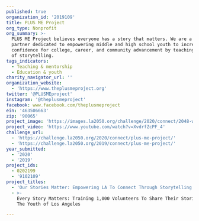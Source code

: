 ```yaml
---
published: true
organization_id: '2019109'
title: PLUS ME Project
org_type: Nonprofit
org_summary: >-
  PLUS ME Project believes everyone has a story that matters. We are a community
  partner dedicated to empowering middle and high school youth to increase their
  confidence for college, career, and community advancement by teaching the art
  of storytelling.
tags_indicators:
  - Teaching & mentorship
  - Education & youth
charity_navigator_url: ''
organization_website:
  - 'https://www.theplusmeproject.org'
twitter: '@PLUSMEproject'
instagram: '@theplusmeproject'
facebook: www.facebook.com/theplusmeproject
ein: '463506663'
zip: '90065'
project_image: 'https://images.la2050.org/challenge/2020/connect/2048-wide/plus-me-project.jpg'
project_video: 'https://www.youtube.com/watch?v=XvdrfZcPF_4'
challenge_url:
  - 'https://challenge.la2050.org/2020/connect/plus-me-project/'
  - 'https://challenge.la2050.org/2019/connect/plus-me-project/'
year_submitted:
  - '2020'
  - '2019'
project_ids:
  - 0202199
  - '9102109'
project_titles:
  - 'Our Stories Matter: Empowering LA To Connect Through Storytelling'
  - >-
    Every Story Matters: Training 1,000 Volunteers To Share Their Stories With
    The Youth of Los Angeles

---
```

